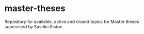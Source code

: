 # master-theses
Repository for available, active and closed topics for Master theses supervised by Sashko Ristov
